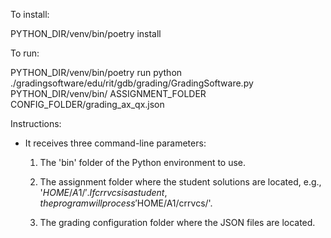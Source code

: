 To install:

PYTHON_DIR/venv/bin/poetry install

To run:

PYTHON_DIR/venv/bin/poetry run python ./gradingsoftware/edu/rit/gdb/grading/GradingSoftware.py PYTHON_DIR/venv/bin/ ASSIGNMENT_FOLDER CONFIG_FOLDER/grading_ax_qx.json


Instructions:

- It receives three command-line parameters:
	1) The 'bin' folder of the Python environment to use.

	2) The assignment folder where the student solutions are located, e.g., '$HOME/A1/'. If crrvcs is a student, the program will process '$HOME/A1/crrvcs/'.

	3) The grading configuration folder where the JSON files are located.

